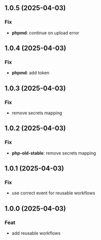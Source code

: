 ## 1.0.5 (2025-04-03)

### Fix

- **phpmd**: continue on upload error

## 1.0.4 (2025-04-03)

### Fix

- **phpmd**: add token

## 1.0.3 (2025-04-03)

### Fix

- remove secrets mapping

## 1.0.2 (2025-04-03)

### Fix

- **php-old-stable**: remove secrets mapping

## 1.0.1 (2025-04-03)

### Fix

- use correct event for reusable workflows

## 1.0.0 (2025-04-03)

### Feat

- add reusable workflows
